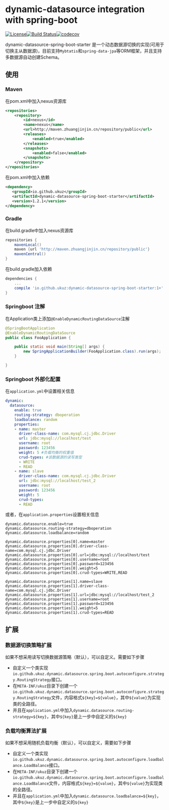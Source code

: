 # dynamic-datasource integration with spring-boot
[![License](https://img.shields.io/badge/license-Apache%202-4EB1BA.svg)](https://www.apache.org/licenses/LICENSE-2.0.html)[![Build Status](https://travis-ci.org/zhuangjinjin/dynamic-datasource-boot-starter.svg?branch=)](https://travis-ci.org/zhuangjinjin/dynamic-datasource-boot-starter)[![codecov](https://codecov.io/gh/zhuangjinjin/dynamic-datasource-boot-starter/branch/master/graph/badge.svg)](https://codecov.io/gh/zhuangjinjin/dynamic-datasource-boot-starter)

dynamic-datasource-spring-boot-starter 是一个动态数据源切换的实现(可用于切换主从数据源)，目前支持`Mybtatis`和`spring-data-jpa`等ORM框架，并且支持多数据源自动创建Schema。

## 使用

### Maven

在pom.xml中加入nexus资源库

```xml
<repositories>
    <repository>
        <id>nexus</id>
        <name>nexus</name>
        <url>http://maven.zhuangjinjin.cn/repository/public</url>
        <releases>
            <enabled>true</enabled>
        </releases>
        <snapshots>
            <enabled>false</enabled>
        </snapshots>
    </repository>
</repositories>
```

在pom.xml中加入依赖

```xml
<dependency>
   <groupId>io.github.ukuz</groupId>
   <artifactId>dynamic-datasource-spring-boot-starter</artifactId>
   <version>1.2.1</version>
</dependency>
```

### Gradle

在build.gradle中加入nexus资源库

```groovy
repositories {
    mavenLocal()
    maven {url 'http://maven.zhuangjinjin.cn/repository/public'}
    mavenCentral()
}
```

在build.gradle加入依赖

```groovy
dependencies {
    ...
    compile 'io.github.ukuz:dynamic-datasource-spring-boot-starter:1+'
}
```

### Springboot 注解

在Application类上添加`@EnableDynamicRoutingDataSource`注解

```java
@SpringBootApplication
@EnableDynamicRoutingDataSource
public class FooApplication {

    public static void main(String[] args) {
        new SpringApplicationBuilder(FooApplication.class).run(args);
    }

}
```

### Springboot 外部化配置

在`application.yml`中设置相关信息

```yaml
dynamic:
  datasource:
    enable: true
    routing-strategy: dboperation
    loadbalance: random
    properties:
    - name: master
      driver-class-name: com.mysql.cj.jdbc.Driver
      url: jdbc:mysql://localhost/test
      username: root
      password: 123456
      weight: 5 #负载均衡的权重值
      crud-types: #该数据源的读写类型
      - WRITE
      - READ
    - name: slave
      driver-class-name: com.mysql.cj.jdbc.Driver
      url: jdbc:mysql://localhost/test_2
      username: root
      password: 123456
      weight: 5
      crud-types:
      - READ
```

或者，在`application.properties`设置相关信息

```properties
dynamic.datasource.enable=true
dynamic.datasource.routing-strategy=dboperation
dynamic.datasource.loadbalance=random

dynamic.datasource.properties[0].name=master
dynamic.datasource.properties[0].driver-class-name=com.mysql.cj.jdbc.Driver
dynamic.datasource.properties[0].url=jdbc:mysql://localhost/test
dynamic.datasource.properties[0].username=root
dynamic.datasource.properties[0].password=123456
dynamic.datasource.properties[0].weight=5
dynamic.datasource.properties[0].crud-types=WRITE,READ

dynamic.datasource.properties[1].name=slave
dynamic.datasource.properties[1].driver-class-name=com.mysql.cj.jdbc.Driver
dynamic.datasource.properties[1].url=jdbc:mysql://localhost/test_2
dynamic.datasource.properties[1].username=root
dynamic.datasource.properties[1].password=123456
dynamic.datasource.properties[1].weight=5
dynamic.datasource.properties[1].crud-types=READ
```



## 扩展

### 数据源切换策略扩展

如果不想采用读写切换数据源策略（默认），可以自定义。需要如下步骤

* 自定义一个类实现`io.github.ukuz.dynamic.datasource.spring.boot.autoconfigure.strategy.RoutingStrategy`接口。
* 在`META-INF/ukuz`目录下创建一个`io.github.ukuz.dynamic.datasource.spring.boot.autoconfigure.strategy.RoutingStrategy`文件，内容格式`${key}=${value}`，其中`${value}`为实现类的全路径。
* 并且在`application.yml`中加入`dynamic.datasource.routing-strategy=${key}`，其中`${key}`是上一步中自定义的`${key}`

### 负载均衡算法扩展

如果不想采用随机负载均衡（默认），可以自定义，需要如下步骤

- 自定义一个类实现`io.github.ukuz.dynamic.datasource.spring.boot.autoconfigure.loadbalance.LoadBalance`接口。
- 在`META-INF/ukuz`目录下创建一个`io.github.ukuz.dynamic.datasource.spring.boot.autoconfigure.loadbalance.LoadBalance`文件，内容格式`${key}=${value}`，其中`${value}`为实现类的全路径。
- 并且在`application.yml`中加入`dynamic.datasource.loadbalance=${key}`，其中`${key}`是上一步中自定义的`${key}`

